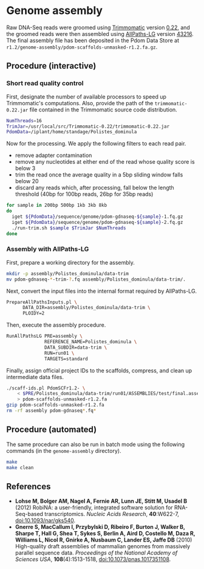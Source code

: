 # Genome assembly

Raw DNA-Seq reads were groomed using [Trimmomatic][] version [0.22][], and the groomed reads were then assembled using [AllPaths-LG][] version [43216][].
The final assembly file has been deposited in the Pdom Data Store at `r1.2/genome-assembly/pdom-scaffolds-unmasked-r1.2.fa.gz`.

## Procedure (interactive)

### Short read quality control

First, designate the number of available processors to speed up Trimmomatic's computations.
Also, provide the path of the `trimmomatic-0.22.jar` file contained in the Trimmomatic source code distribution.

```bash
NumThreads=16
TrimJar=/usr/local/src/Trimmomatic-0.22/trimmomatic-0.22.jar
PdomData=/iplant/home/standage/Polistes_dominula
```

Now for the processing.
We apply the following filters to each read pair.

  - remove adapter contamination
  - remove any nucleotides at either end of the read whose quality score is below 3
  - trim the read once the average quality in a 5bp sliding window falls below 20
  - discard any reads which, after processing, fall below the length threshold (40bp for 100bp reads, 26bp for 35bp reads)

```bash
for sample in 200bp 500bp 1kb 3kb 8kb
do
  iget ${PdomData}/sequence/genome/pdom-gdnaseq-${sample}-1.fq.gz
  iget ${PdomData}/sequence/genome/pdom-gdnaseq-${sample}-2.fq.gz
  ./run-trim.sh $sample $TrimJar $NumThreads
done
```

### Assembly with AllPaths-LG

First, prepare a working directory for the assembly.

```bash
mkdir -p assembly/Polistes_dominula/data-trim
mv pdom-gdnaseq-*-trim-?.fq assembly/Polistes_dominula/data-trim/.
```

Next, convert the input files into the internal format required by AllPaths-LG.

```bash
PrepareAllPathsInputs.pl \
      DATA_DIR=assembly/Polistes_dominula/data-trim \
      PLOIDY=2
```

Then, execute the assembly procedure.

```bash
RunAllPathsLG PRE=assembly \
              REFERENCE_NAME=Polistes_dominula \
              DATA_SUBDIR=data-trim \
              RUN=run01 \
              TARGETS=standard
```

Finally, assign official project IDs to the scaffolds, compress, and clean up intermediate data files.

```bash
./scaff-ids.pl PdomSCFr1.2- \
    < $PRE/Polistes_dominula/data-trim/run01/ASSEMBLIES/test/final.assembly.fasta \
    > pdom-scaffolds-unmasked-r1.2.fa
gzip pdom-scaffolds-unmasked-r1.2.fa
rm -rf assembly pdom-gdnaseq*.fq*
```

## Procedure (automated)

The same procedure can also be run in batch mode using the following commands (in the `genome-assembly` directory).

```bash
make
make clean
```

## References

- **Lohse M, Bolger AM, Nagel A, Fernie AR, Lunn JE, Stitt M, Usadel B** (2012) RobiNA: a user-friendly, integrated software solution for RNA-Seq-based transcriptomics. *Nucleic Acids Research*, **40**:W622-7, [doi:10.1093/nar/gks540](http://dx.doi.org/10.1093/nar/gks540).
- **Gnerre S, MacCallum I, Przybylski D, Ribeiro F, Burton J, Walker B, Sharpe T, Hall G, Shea T, Sykes S, Berlin A, Aird D, Costello M, Daza R, Williams L, Nicol R, Gnirke A, Nusbaum C, Lander ES, Jaffe DB** (2010) High-quality draft assemblies of mammalian genomes from massively parallel sequence data. *Proceedings of the National Academy of Sciences USA*, **108**(4):1513-1518, [doi:10.1073/pnas.1017351108](http://dx.doi.org/10.1073/pnas.1017351108).

<!-- GitHub Markdown does not render FTP links correctly, thus the bit.ly link for [43216].                                     -->
<!-- Should be ftp://ftp.broadinstitute.org/pub/crd/ALLPATHS/Release-LG/latest_source_code/2012/2012-10/allpathslg-43216.tar.gz -->

[Trimmomatic]: http://www.usadellab.org/cms/index.php?page=trimmomatic
[0.22]: http://www.usadellab.org/cms/uploads/supplementary/Trimmomatic/Trimmomatic-0.22.zip
[AllPaths-LG]: http://www.broadinstitute.org/scientific-community/science/programs/genome-sequencing-and-analysis/computational-rd/computational-
[43216]: http://bit.ly/1BkRxwD

